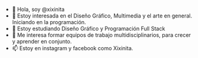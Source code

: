 - 👋 Hola, soy @xixinita
- 👀 Estoy interesada en el Diseño Gráfico, Multimedia y el arte en general. Iniciando en la programación.
- 🌱 Estoy estudiando Diseño Gráfico y Programación Full Stack 
- 💞️ Me interesa formar equipos de trabajo multidisciplinarios, para crecer y  aprender en conjunto.
- 📫 Estoy en instagram y facebook como Xixinita.  

<!---
xixinita/xixinita is a ✨ special ✨ repository because its `README.md` (this file) appears on your GitHub profile.
You can click the Preview link to take a look at your changes.
--->

